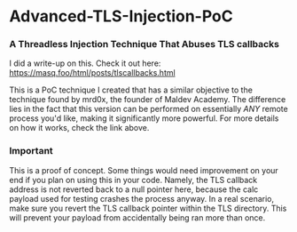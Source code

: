 # Advanced-TLS-Injection-PoC
### A Threadless Injection Technique That Abuses TLS callbacks

I did a write-up on this. Check it out here: https://masq.foo/html/posts/tlscallbacks.html

This is a PoC technique I created that has a similar objective to the technique found by mrd0x, the founder of Maldev Academy.
The difference lies in the fact that this version can be performed on essentially *ANY* remote process you'd like,
making it significantly more powerful. For more details on how it works, check the link above.

### Important
This is a proof of concept. Some things would need improvement on your end if you plan on using this in your code.
Namely, the TLS callback address is not reverted back to a null pointer here, because the calc payload used for testing
crashes the process anyway. In a real scenario, make sure you revert the TLS callback pointer within the TLS directory. This will 
prevent your payload from accidentally being ran more than once.
